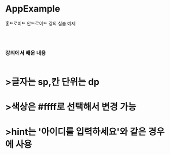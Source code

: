 # AppExample
홍드로이드 안드로이드 강의 실습 예제

<br><br>
### 강의에서 배운 내용 <br><br>
# >글자는 sp,칸 단위는 dp <br>
# >색상은 #ffff로 선택해서 변경 가능<br>
# >hint는 '아이디를 입력하세요'와 같은 경우에 사용<br>
